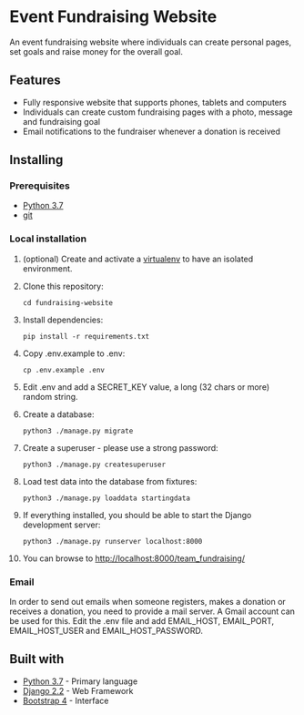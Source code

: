 # Event Fundraising Website

An event fundraising website where individuals can create personal pages, set goals and raise money for the overall goal.



## Features

* Fully responsive website that supports phones, tablets and computers
* Individuals can create custom fundraising pages with a photo, message and fundraising goal
* Email notifications to the fundraiser whenever a donation is received

## Installing

### Prerequisites

* [Python 3.7](https://www.python.org/)
* [git](https://git-scm.com/)

### Local installation

1. (optional) Create and activate a [virtualenv](https://virtualenv.pypa.io/) to have an isolated environment.
2. Clone this repository:

 
   `cd fundraising-website`

3. Install dependencies:

   `pip install -r requirements.txt`

4. Copy .env.example to .env:

   `cp .env.example .env`

5. Edit .env and add a SECRET_KEY value, a long (32 chars or more) random string.

6. Create a database:

   `python3 ./manage.py migrate`

7. Create a superuser - please use a strong password:

   `python3 ./manage.py createsuperuser`

8. Load test data into the database from fixtures:

   `python3 ./manage.py loaddata startingdata`

9. If everything installed, you should be able to start the Django development server:

   `python3 ./manage.py runserver localhost:8000`

10. You can browse to [http://localhost:8000/team_fundraising/](http://localhost:8000/team_fundraising/)

### Email

In order to send out emails when someone registers, makes a donation or receives a donation, you need to provide a mail server. A Gmail account can be used for this. Edit the .env file and add EMAIL_HOST, EMAIL_PORT, EMAIL_HOST_USER and EMAIL_HOST_PASSWORD.

## Built with

* [Python 3.7](https://docs.python.org/3/) - Primary language
* [Django 2.2](https://docs.djangoproject.com/en/2.2/) - Web Framework
* [Bootstrap 4](https://getbootstrap.com/docs/4.0/getting-started/introduction/) - Interface
